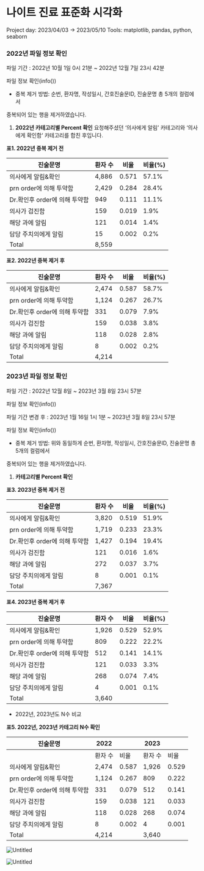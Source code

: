 # 나이트 진료 표준화 시각화

Project day: 2023/04/03 → 2023/05/10
Tools: matplotlib, pandas, python, seaborn

### **2022년 파일 정보 확인**

파일 기간 : 2022년 10월 1일 0시 21분 ~ 2022년 12월 7일 23시 42분

파일 정보 확인(info())

* 중복 제거 방법: 순번, 환자명, 작성일시, 간호진술문ID, 진술문명 총 5개의 컬럼에서

중복되어 있는 행을 제거하였습니다.

1. **2022년 카테고리별 Percent 확인** 요청해주셨던 ‘의사에게 알림’ 카테고리와 ‘의사에게 확인함‘ 카테고리를 합친 후입니다.

**표1. 2022년 중복 제거 전**

| 진술문명 | 환자 수 | 비율 | 비율(%) |
| --- | --- | --- | --- |
| 의사에게 알림&확인 | 4,886 | 0.571 | 57.1% |
| prn order에 의해 투약함 | 2,429 | 0.284 | 28.4% |
| Dr.확인후 order에 의해 투약함 | 949 | 0.111 | 11.1% |
| 의사가 검진함 | 159 | 0.019 | 1.9% |
| 해당 과에 알림 | 121 | 0.014 | 1.4% |
| 담당 주치의에게 알림 | 15 | 0.002 | 0.2% |
| Total | 8,559 |  |  |

**표2. 2022년 중복 제거 후**

| 진술문명 | 환자 수 | 비율 | 비율(%) |
| --- | --- | --- | --- |
| 의사에게 알림&확인 | 2,474 | 0.587 | 58.7% |
| prn order에 의해 투약함 | 1,124 | 0.267 | 26.7% |
| Dr.확인후 order에 의해 투약함 | 331 | 0.079 | 7.9% |
| 의사가 검진함 | 159 | 0.038 | 3.8% |
| 해당 과에 알림 | 118 | 0.028 | 2.8% |
| 담당 주치의에게 알림 | 8 | 0.002 | 0.2% |
| Total | 4,214 |  |  |

### **2023년 파일 정보 확인**

파일 기간 : 2022년 12월 8일 ~ 2023년 3월 8일 23시 57분

파일 정보 확인(info())

파일 기간 변경 후 : 2023년 1월 16일 1시 1분 ~ 2023년 3월 8일 23시 57분

파일 정보 확인(info())

- 중복 제거 방법: 위와 동일하게 순번, 환자명, 작성일시, 간호진술문ID, 진술문명 총 5개의 컬럼에서

중복되어 있는 행을 제거하였습니다.

1. **카테고리별 Percent 확인**

**표3. 2023년 중복 제거 전**

| 진술문명 | 환자 수 | 비율 | 비율(%) |
| --- | --- | --- | --- |
| 의사에게 알림&확인 | 3,820 | 0.519 | 51.9% |
| prn order에 의해 투약함 | 1,719 | 0.233 | 23.3% |
| Dr.확인후 order에 의해 투약함 | 1,427 | 0.194 | 19.4% |
| 의사가 검진함 | 121 | 0.016 | 1.6% |
| 해당 과에 알림 | 272 | 0.037 | 3.7% |
| 담당 주치의에게 알림 | 8 | 0.001 | 0.1% |
| Total | 7,367 |  |  |

**표4. 2023년 중복 제거 후**

| 진술문명 | 환자 수 | 비율 | 비율(%) |
| --- | --- | --- | --- |
| 의사에게 알림&확인 | 1,926 | 0.529 | 52.9% |
| prn order에 의해 투약함 | 809 | 0.222 | 22.2% |
| Dr.확인후 order에 의해 투약함 | 512 | 0.141 | 14.1% |
| 의사가 검진함 | 121 | 0.033 | 3.3% |
| 해당 과에 알림 | 268 | 0.074 | 7.4% |
| 담당 주치의에게 알림 | 4 | 0.001 | 0.1% |
| Total | 3,640 |  |  |

+ 2022년, 2023년도 N수 비교

**표5. 2022년, 2023년 카테고리 N수 확인**

| 진술문명 | 2022 |  | 2023 |  |
| --- | --- | --- | --- | --- |
|  | 환자 수 | 비율 | 환자 수 | 비율 |
| 의사에게 알림&확인 | 2,474 | 0.587 | 1,926 | 0.529 |
| prn order에 의해 투약함 | 1,124 | 0.267 | 809 | 0.222 |
| Dr.확인후 order에 의해 투약함 | 331 | 0.079 | 512 | 0.141 |
| 의사가 검진함 | 159 | 0.038 | 121 | 0.033 |
| 해당 과에 알림 | 118 | 0.028 | 268 | 0.074 |
| 담당 주치의에게 알림 | 8 | 0.002 | 4 | 0.001 |
| Total | 4,214 |  | 3,640 |  |

![Untitled](%E1%84%82%E1%85%A1%E1%84%8B%E1%85%B5%E1%84%90%E1%85%B3%20%E1%84%8C%E1%85%B5%E1%86%AB%E1%84%85%E1%85%AD%20%E1%84%91%E1%85%AD%E1%84%8C%E1%85%AE%E1%86%AB%E1%84%92%E1%85%AA%20%E1%84%89%E1%85%B5%E1%84%80%E1%85%A1%E1%86%A8%E1%84%92%E1%85%AA%20c4856d0010fc4e169f74cf83174090c1/Untitled.png)

![Untitled](%E1%84%82%E1%85%A1%E1%84%8B%E1%85%B5%E1%84%90%E1%85%B3%20%E1%84%8C%E1%85%B5%E1%86%AB%E1%84%85%E1%85%AD%20%E1%84%91%E1%85%AD%E1%84%8C%E1%85%AE%E1%86%AB%E1%84%92%E1%85%AA%20%E1%84%89%E1%85%B5%E1%84%80%E1%85%A1%E1%86%A8%E1%84%92%E1%85%AA%20c4856d0010fc4e169f74cf83174090c1/Untitled%201.png)